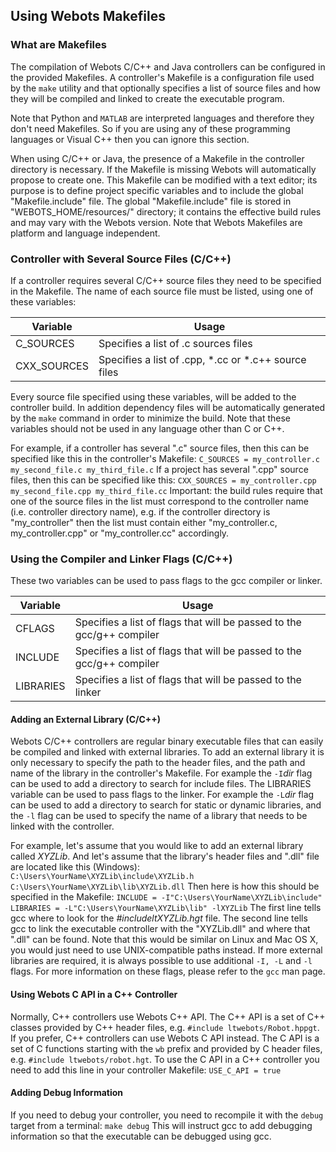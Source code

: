 ## Using Webots Makefiles

### What are Makefiles

The compilation of Webots C/C++ and Java controllers can be configured in the
provided Makefiles. A controller's Makefile is a configuration file used by the
`make` utility and that optionally specifies a list of source files and how they
will be compiled and linked to create the executable program.

Note that Python and `MATLAB` are interpreted languages and therefore they don't
need Makefiles. So if you are using any of these programming languages or Visual
C++ then you can ignore this section.

When using C/C++ or Java, the presence of a Makefile in the controller directory
is necessary. If the Makefile is missing Webots will automatically propose to
create one. This Makefile can be modified with a text editor; its purpose is to
define project specific variables and to include the global "Makefile.include"
file. The global "Makefile.include" file is stored in "WEBOTS_HOME/resources/"
directory; it contains the effective build rules and may vary with the Webots
version. Note that Webots Makefiles are platform and language independent.

### Controller with Several Source Files (C/C++)

If a controller requires several C/C++ source files they need to be specified in
the Makefile. The name of each source file must be listed, using one of these
variables:

| Variable | Usage |
| --- | --- |
| C_SOURCES | Specifies a list of .c sources files |
| CXX_SOURCES | Specifies a list of .cpp, *.cc or *.c++ source files |

Every source file specified using these variables, will be added to the
controller build. In addition dependency files will be automatically generated
by the `make` command in order to minimize the build. Note that these variables
should not be used in any language other than C or C++.

For example, if a controller has several ".c" source files, then this can be
specified like this in the controller's Makefile: `C_SOURCES = my_controller.c
my_second_file.c my_third_file.c` If a project has several ".cpp" source files,
then this can be specified like this: `CXX_SOURCES = my_controller.cpp
my_second_file.cpp my_third_file.cc` Important: the build rules require that one
of the source files in the list must correspond to the controller name (i.e.
controller directory name), e.g. if the controller directory is "my_controller"
then the list must contain either "my_controller.c, my_controller.cpp" or
"my_controller.cc" accordingly.

### Using the Compiler and Linker Flags (C/C++)

These two variables can be used to pass flags to the gcc compiler or linker.

| Variable | Usage |
| --- | --- |
| CFLAGS | Specifies a list of flags that will be passed to the gcc/g++ compiler |
| INCLUDE | Specifies a list of flags that will be passed to the gcc/g++ compiler |
| LIBRARIES | Specifies a list of flags that will be passed to the linker |

#### Adding an External Library (C/C++)

Webots C/C++ controllers are regular binary executable files that can easily be
compiled and linked with external libraries. To add an external library it is
only necessary to specify the path to the header files, and the path and name of
the library in the controller's Makefile. For example the `-I`*dir* flag can be
used to add a directory to search for include files. The LIBRARIES variable can
be used to pass flags to the linker. For example the `-L`*dir* flag can be used
to add a directory to search for static or dynamic libraries, and the `-l` flag
can be used to specify the name of a library that needs to be linked with the
controller.

For example, let's assume that you would like to add an external library called
*XYZLib*. And let's assume that the library's header files and ".dll" file are
located like this (Windows): `C:\Users\YourName\XYZLib\include\XYZLib.h
C:\Users\YourName\XYZLib\lib\XYZLib.dll` Then here is how this should be
specified in the Makefile: `INCLUDE = -I"C:\Users\YourName\XYZLib\include"
LIBRARIES = -L"C:\Users\YourName\XYZLib\lib" -lXYZLib` The first line tells gcc
where to look for the *#includeltXYZLib.hgt* file. The second line tells gcc to
link the executable controller with the "XYZLib.dll" and where that ".dll" can
be found. Note that this would be similar on Linux and Mac OS X, you would just
need to use UNIX-compatible paths instead. If more external libraries are
required, it is always possible to use additional `-I, -L` and `-l` flags. For
more information on these flags, please refer to the `gcc` man page.

#### Using Webots C API in a C++ Controller

Normally, C++ controllers use Webots C++ API. The C++ API is a set of C++
classes provided by C++ header files, e.g. `#include ltwebots/Robot.hppgt`. If
you prefer, C++ controllers can use Webots C API instead. The C API is a set of
C functions starting with the `wb` prefix and provided by C header files, e.g.
`#include ltwebots/robot.hgt`. To use the C API in a C++ controller you need to
add this line in your controller Makefile: `USE_C_API = true`

#### Adding Debug Information

If you need to debug your controller, you need to recompile it with the `debug`
target from a terminal: `make debug` This will instruct gcc to add debugging
information so that the executable can be debugged using gcc.

